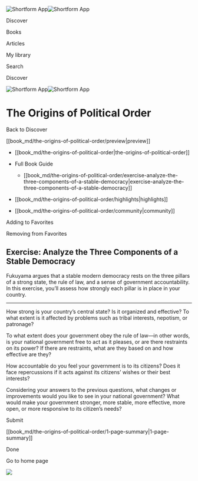 ![Shortform App](/img/logo.36a2399e.svg)![Shortform App](/img/logo-dark.70c1b072.svg)

Discover

Books

Articles

My library

Search

Discover

![Shortform App](/img/logo.36a2399e.svg)![Shortform App](/img/logo-dark.70c1b072.svg)

# The Origins of Political Order

Back to Discover

[[book_md/the-origins-of-political-order/preview|preview]]

  * [[book_md/the-origins-of-political-order|the-origins-of-political-order]]
  * Full Book Guide

    * [[book_md/the-origins-of-political-order/exercise-analyze-the-three-components-of-a-stable-democracy|exercise-analyze-the-three-components-of-a-stable-democracy]]
  * [[book_md/the-origins-of-political-order/highlights|highlights]]
  * [[book_md/the-origins-of-political-order/community|community]]



Adding to Favorites 

Removing from Favorites 

## Exercise: Analyze the Three Components of a Stable Democracy

Fukuyama argues that a stable modern democracy rests on the three pillars of a strong state, the rule of law, and a sense of government accountability. In this exercise, you’ll assess how strongly each pillar is in place in your country.

* * *

How strong is your country’s central state? Is it organized and effective? To what extent is it affected by problems such as tribal interests, nepotism, or patronage?

To what extent does your government obey the rule of law—in other words, is your national government free to act as it pleases, or are there restraints on its power? If there are restraints, what are they based on and how effective are they?

How accountable do you feel your government is to its citizens? Does it face repercussions if it acts against its citizens’ wishes or their best interests?

Considering your answers to the previous questions, what changes or improvements would you like to see in your national government? What would make your government stronger, more stable, more effective, more open, or more responsive to its citizen’s needs?

Submit 

[[book_md/the-origins-of-political-order/1-page-summary|1-page-summary]]

Done

Go to home page 

![](https://bat.bing.com/action/0?ti=56018282&Ver=2&mid=47afc010-2a66-4c0d-b11b-ce0ef6eda9f8&sid=1711133063fa11eebdec89a8b8ae3bbc&vid=171147a063fa11eea7440fcfeb230d96&vids=0&msclkid=N&pi=0&lg=en-US&sw=800&sh=600&sc=24&nwd=1&tl=Shortform%20%7C%20The%20Origins%20of%20Political%20Order&p=https%3A%2F%2Fwww.shortform.com%2Fapp%2Fbook%2Fthe-origins-of-political-order%2Fexercise-analyze-the-three-components-of-a-stable-democracy&r=&lt=396&evt=pageLoad&sv=1&rn=548320)
